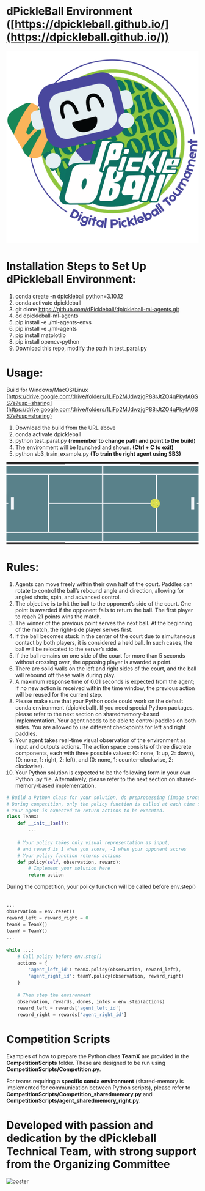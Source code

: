 # dPickleBall Environment ([https://dpickleball.github.io/](https://dpickleball.github.io/))

![dPickleBall Competition Logo](Images/Logo.png)

# Installation Steps to Set Up dPickleball Environment:

1) conda create -n dpickleball python=3.10.12
2) conda activate dpickleball
3) git clone https://github.com/dPickleball/dpickleball-ml-agents.git
4) cd dpickleball-ml-agents
5) pip install -e ./ml-agents-envs
6) pip install -e ./ml-agents
7) pip install matplotlib
8) pip install opencv-python
9) Download this repo, modify the path in test_paral.py

# Usage:
Build for Windows/MacOS/Linux [https://drive.google.com/drive/folders/1LiFp2MJdwzjgP88rJtZO4qPkyfAGSS7e?usp=sharing](https://drive.google.com/drive/folders/1LiFp2MJdwzjgP88rJtZO4qPkyfAGSS7e?usp=sharing)
1) Download the build from the URL above
2) conda activate dpickleball
3) python test_paral.py    **(remember to change path and point to the build)**
4) The environment will be launched and shown. **(Ctrl + C to exit)**
5) python sb3_train_example.py **(To train the right agent using SB3)**

![Court](Images/Court.png)

# Rules:
1) Agents can move freely within their own half of the court. Paddles can rotate to control the ball’s rebound angle and direction, allowing for angled shots, spin, and advanced control.
2) The objective is to hit the ball to the opponent’s side of the court. One point is awarded if the opponent fails to return the ball. The first player to reach 21 points wins the match.
3) The winner of the previous point serves the next ball. At the beginning of the match, the right-side player serves first.
4) If the ball becomes stuck in the center of the court due to simultaneous contact by both players, it is considered a held ball. In such cases, the ball will be relocated to the server’s side.
5) If the ball remains on one side of the court for more than 5 seconds without crossing over, the opposing player is awarded a point.
6) There are solid walls on the left and right sides of the court, and the ball will rebound off these walls during play.
7) A maximum response time of 0.01 seconds is expected from the agent; If no new action is received within the time window, the previous action will be reused for the current step.
8) Please make sure that your Python code could work on the default conda environment (dpickleball). If you need special Python packages, please refer to the next section on sharedmemory-based implementation. Your agent needs to be able to control paddles on both sides. You are allowed to use different checkpoints for left and right paddles.
9) Your agent takes real-time visual observation of the environment as input and outputs actions. The action space consists of three discrete components, each with three possible values: (0: none, 1: up, 2: down), (0: none, 1: right, 2: left), and (0: none, 1: counter-clockwise, 2: clockwise).
10) Your Python solution is expected to be the following form in your own Python .py file. Alternatively, please refer to the next section on shared-memory-based implementation.
```python
# Build a Python class for your solution, do preprocessing (image processing, frame stacking, etc) here.
# During competition, only the policy function is called at each time step, providing the observation and reward for that time step only.
# Your agent is expected to return actions to be executed.
class TeamX:
    def __init__(self):
        ...
    
    # Your policy takes only visual representation as input, 
    # and reward is 1 when you score, -1 when your opponent scores
    # Your policy function returns actions
    def policy(self, observation, reward):
        # Implement your solution here
        return action

```
During the competition, your policy function will be called before env.step()
```python

...
observation = env.reset()
reward_left = reward_right = 0
teamX = TeamX()
teamY = TeamY()
...

while ...:
    # Call policy before env.step()
    actions = {
        'agent_left_id': teamX.policy(observation, reward_left),
        'agent_right_id': teamY.policy(observation, reward_right)
    }

    # Then step the environment
    observation, rewards, dones, infos = env.step(actions)
    reward_left = rewards['agent_left_id']
    reward_right = rewards['agent_right_id']

```

# Competition Scripts
Examples of how to prepare the Python class **TeamX** are provided in the **CompetitionScripts** folder. These are designed to be run using **CompetitionScripts/Competition.py**.

For teams requiring a **specific conda environment** (shared-memory is implemented for communication between Python scripts), please refer to **CompetitionScripts/Competition_sharedmemory.py** and **CompetitionScripts/agent_sharedmemory_right.py**.


# Developed with passion and dedication by the dPickleball Technical Team, with strong support from the Organizing Committee

![poster](Images/poster.png)
